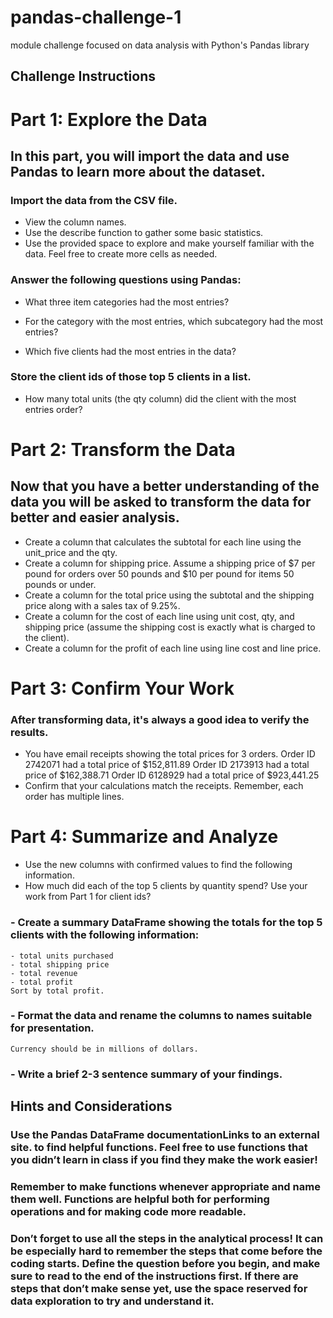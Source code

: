 # pandas-challenge-1
module challenge focused on data analysis with Python's Pandas library

## Challenge Instructions

# Part 1: Explore the Data
## In this part, you will import the data and use Pandas to learn more about the dataset.
### Import the data from the CSV file.
- View the column names.
- Use the describe function to gather some basic statistics.
- Use the provided space to explore and make yourself familiar with the data. Feel free to create more cells as needed.
 
### Answer the following questions using Pandas:
- What three item categories had the most entries?

- For the category with the most entries, which subcategory had the most entries?

- Which five clients had the most entries in the data?

### Store the client ids of those top 5 clients in a list.
- How many total units (the qty column) did the client with the most entries order?

# Part 2: Transform the Data
## Now that you have a better understanding of the data you will be asked to transform the data for better and easier analysis.
- Create a column that calculates the subtotal for each line using the unit_price and the qty.
- Create a column for shipping price. Assume a shipping price of $7 per pound for orders over 50 pounds and $10 per pound for items 50 pounds or under.
- Create a column for the total price using the subtotal and the shipping price along with a sales tax of 9.25%.
- Create a column for the cost of each line using unit cost, qty, and shipping price (assume the shipping cost is exactly what is charged to the client).
- Create a column for the profit of each line using line cost and line price.

# Part 3: Confirm Your Work
### After transforming data, it's always a good idea to verify the results.
- You have email receipts showing the total prices for 3 orders.
    Order ID 2742071 had a total price of $152,811.89
    Order ID 2173913 had a total price of $162,388.71
    Order ID 6128929 had a total price of $923,441.25
- Confirm that your calculations match the receipts. Remember, each order has multiple lines.

# Part 4: Summarize and Analyze
- Use the new columns with confirmed values to find the following information.
- How much did each of the top 5 clients by quantity spend?
    Use your work from Part 1 for client ids?

### - Create a summary DataFrame showing the totals for the top 5 clients with the following information:
    - total units purchased
    - total shipping price
    - total revenue
    - total profit
    Sort by total profit.

### - Format the data and rename the columns to names suitable for presentation.
    Currency should be in millions of dollars.

### - Write a brief 2-3 sentence summary of your findings.

## Hints and Considerations
### Use the Pandas DataFrame documentationLinks to an external site. to find helpful functions. Feel free to use functions that you didn’t learn in class if you find they make the work easier!
### Remember to make functions whenever appropriate and name them well. Functions are helpful both for performing operations and for making code more readable.
### Don’t forget to use all the steps in the analytical process! It can be especially hard to remember the steps that come before the coding starts. Define the question before you begin, and make sure to read to the end of the instructions first. If there are steps that don’t make sense yet, use the space reserved for data exploration to try and understand it.

